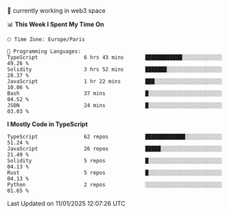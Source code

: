 🔭 currently working in web3 space

<!--START_SECTION:waka-->
📊 **This Week I Spent My Time On** 

```text
🕑︎ Time Zone: Europe/Paris

💬 Programming Languages: 
TypeScript               6 hrs 43 mins       ████████████░░░░░░░░░░░░░   49.26 % 
Solidity                 3 hrs 52 mins       ███████░░░░░░░░░░░░░░░░░░   28.37 % 
JavaScript               1 hr 22 mins        ███░░░░░░░░░░░░░░░░░░░░░░   10.06 % 
Bash                     37 mins             █░░░░░░░░░░░░░░░░░░░░░░░░   04.52 % 
JSON                     24 mins             █░░░░░░░░░░░░░░░░░░░░░░░░   03.03 % 
```

**I Mostly Code in TypeScript** 

```text
TypeScript               62 repos            █████████████░░░░░░░░░░░░   51.24 % 
JavaScript               26 repos            █████░░░░░░░░░░░░░░░░░░░░   21.49 % 
Solidity                 5 repos             █░░░░░░░░░░░░░░░░░░░░░░░░   04.13 % 
Rust                     5 repos             █░░░░░░░░░░░░░░░░░░░░░░░░   04.13 % 
Python                   2 repos             ░░░░░░░░░░░░░░░░░░░░░░░░░   01.65 % 
```




 Last Updated on 11/01/2025 12:07:26 UTC
<!--END_SECTION:waka-->
